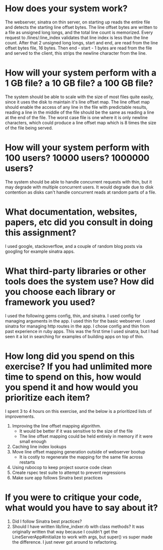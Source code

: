 # How does your system work?
The webserver, sinatra on thin server, on starting up reads 
the entire file and detects the starting line offset bytes. 
The line offset bytes are written to a file as unsigned long longs, 
and the total line count is memorized. Every request to /lines/:line_index
validates that line index is less than the line count. After that 2
unsigned long longs, start and end, are read from the line offset bytes file,
16 bytes. Then end - start - 1 bytes are read from the file and served
to the client, this strips the newline character from the line.

# How will your system perform with a 1 GB file? a 10 GB file? a 100 GB file?
The system should be able to scale with the size of most files quite easily,
since it uses the disk to maintain it's line offset map. The line offset map
should enable the access of any line in the file with predictable results, 
reading a line in the middle of the file should be the same as reading a line
at the end of the file. The worst case file is one where it is only newline
characters, which could produce a line offset map which is 8 times the size
of the file being served.

# How will your system perform with 100 users? 10000 users? 1000000 users?
The system should be able to handle concurrent requests with thin, but it may
degrade with multiple concurrent users. It would degrade due to disk
contention as disks can't handle concurrent reads at random parts of a file.

# What documentation, websites, papers, etc did you consult in doing this assignment?
I used google, stackoverflow, and a couple of random blog posts via googling for example sinatra apps.

# What third-party libraries or other tools does the system use? How did you choose each library or framework you used?
I used the following gems config, thin, and sinatra. I used config for managing arguments in the app. I used thin for the basic webserver. I used sinatra for managing http routes in the app. I chose config and thin from past experience in ruby apps. This was the first time I used sinatra, but I had seen it a lot in searching for examples of building apps on top of thin.

# How long did you spend on this exercise? If you had unlimited more time to spend on this, how would you spend it and how would you prioritize each item?
I spent 3 to 4 hours on this exercise, and the below is a prioritized lists
of improvements.
1. Improving the line offset mapping algorithm.
   * It would be better if it was sensitive to the size of the file
   * The line offset mapping could be held entirely in memory if it were small enough
2. Caching line index lookups
3. Move line offset mapping generation outside of webserver bootup
   * It is costly to regenerate the mapping for the same file across restarts
4. Using rubocop to keep project source code clean
5. Create rspec test suite to attempt to prevent regressions
6. Make sure app follows Sinatra best practices

# If you were to critique your code, what would you have to say about it?
1. Did I follow Sinatra best practices?
2. Should I have written lib/line_indxer.rb with class methods? It was originally written that way because I couldn't get the LineServerApp#initialize to
work with args, but super() vs super made the difference. I just never got around to refactoring.
